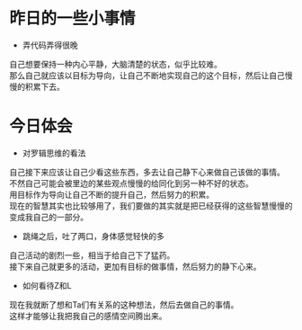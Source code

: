 # 昨日的一些小事情
* 弄代码弄得很晚

自己想要保持一种内心平静，大脑清楚的状态，似乎比较难。  
那么自己就应该以目标为导向，让自己不断地实现自己的这个目标，然后让自己慢慢的积累下去。  

# 今日体会
* 对罗辑思维的看法

自己接下来应该让自己少看这些东西，多去让自己静下心来做自己该做的事情。  
不然自己可能会被里边的某些观点慢慢的给同化到另一种不好的状态。  
用目标作为导向让自己不断的提升自己，然后努力的积累。  
现在的智慧其实也比较够用了，我们要做的其实就是把已经获得的这些智慧慢慢的变成我自己的一部分。  

* 跳绳之后，吐了两口，身体感觉轻快的多

自己活动的剧烈一些，相当于给自己下了猛药。  
接下来自己就更多的活动，更加有目标的做事情，然后努力的静下心来。  

* 如何看待Z和L

现在我就断了想和Ta们有关系的这种想法，然后去做自己的事情。  
这样才能够让我把我自己的感情空间腾出来。  
